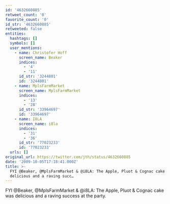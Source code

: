 ```yaml
---
id: '4632660885'
retweet_count: '0'
favorite_count: '0'
id_str: '4632660885'
retweeted: false
entities:
  hashtags: []
  symbols: []
  user_mentions:
    - name: Christofer Hoff
      screen_name: Beaker
      indices:
        - '4'
        - '11'
      id_str: '3244801'
      id: '3244801'
    - name: MplsFarmMarket
      screen_name: MplsFarmMarket
      indices:
        - '13'
        - '28'
      id_str: '33964697'
      id: '33964697'
    - name: I8LA
      screen_name: i8la
      indices:
        - '31'
        - '36'
      id_str: '77023233'
      id: '77023233'
  urls: []
original_url: https://twitter.com/jth/status/4632660885
date: '2009-10-05T17:18:41.000Z'
title: >-
  FYI @Beaker, @MplsFarmMarket & @i8LA: The Apple, Pluot & Cognac cake was
  delicious and a raving succ…
---
```


FYI @Beaker, @MplsFarmMarket & @i8LA: The Apple, Pluot & Cognac cake was delicious and a raving success at the party.